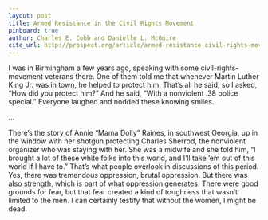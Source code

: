 ```yaml
---
layout: post
title: Armed Resistance in the Civil Rights Movement
pinboard: true
author: Charles E. Cobb and Danielle L. McGuire
cite_url: http://prospect.org/article/armed-resistance-civil-rights-movement-charles-e-cobb-and-danielle-l-mcguire-forgotten
---
```

I was in Birmingham a few years ago, speaking with some civil-rights-movement veterans there. One of them told me that whenever Martin Luther King Jr. was in town, he helped to protect him. That’s all he said, so I asked, “How did you protect him?” And he said, “With a nonviolent .38 police special.” Everyone laughed and nodded these knowing smiles.

...

There’s the story of Annie “Mama Dolly” Raines, in southwest Georgia, up in the window with her shotgun protecting Charles Sherrod, the nonviolent organizer who was staying with her. She was a midwife and she told him, “I brought a lot of these white folks into this world, and I’ll take ’em out of this world if I have to.” That’s what people overlook in discussions of this period. Yes, there was tremendous oppression, brutal oppression. But there was also strength, which is part of what oppression generates. There were good grounds for fear, but that fear created a kind of toughness that wasn’t limited to the men. I can certainly testify that without the women, I might be dead.
